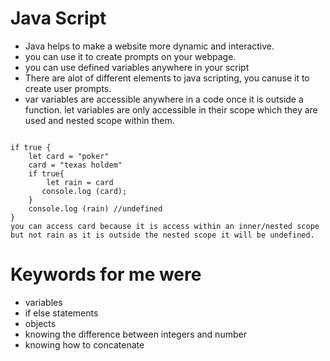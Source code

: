 # Java Script

+ Java helps to make a website more dynamic and interactive.
+ you can use it to create prompts on your webpage.
+ you can use defined variables anywhere in your script
+ There are alot of different elements to java scripting, you canuse it to create user prompts.
+ var variables are accessible anywhere in a code once it is outside a function. let variables are only accessible in their scope which they are used and nested scope within them.

 ``` Example:

 if true {
     let card = "poker"
     card = "texas holdem"
     if true{
         let rain = card
        console.log (card);
     }
     console.log (rain) //undefined
 }
 you can access card because it is access within an inner/nested scope but not rain as it is outside the nested scope it will be undefined.
 ```

# Keywords for me were

+ variables
+ if else statements
+ objects
+ knowing the difference between integers and number
+ knowing how to concatenate
